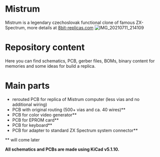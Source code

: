 # Mistrum
Mistrum is a legendary czechoslovak functional clone of famous ZX-Spectrum, more details at [8bit-replicas.com](https://www.8bit-replicas.com)
![IMG_20210711_214109](https://user-images.githubusercontent.com/89099767/129786291-4849a68c-49f7-4a31-9ca0-8c69139bf45b.jpg)

# Repository content
Here you can find schematics, PCB, gerber files, BOMs, binary content for memories and some ideas for build a replica.

# Main parts
- rerouted PCB for replica of Mistrum computer (less vias and no additional wiring)
- PCB with original routing (500+ vias and ca. 40 wires)**
- PCB for color video generator**
- PCB for EPROM card**
- PCB for keyboard**
- PCB for adapter to standard ZX Spectrum system connector**

** will come later

**All schematics and PCBs are made using KiCad v5.1.10.**

